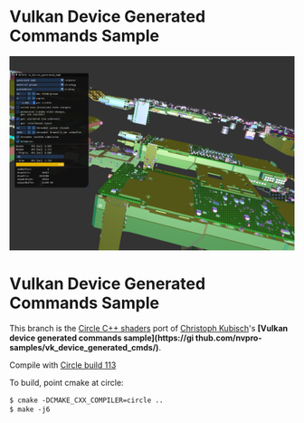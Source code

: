 # Vulkan Device Generated Commands Sample
![image](image.png)

# Vulkan Device Generated Commands Sample

This branch is the [Circle C++ shaders](https://github.com/seanbaxter/shaders/blob/master/README.md) port 
of [Christoph Kubisch](https://twitter.com/pixeljetstream)'s **[Vulkan device generated commands sample](https://gi
thub.com/nvpro-samples/vk_device_generated_cmds/)**.

Compile with [Circle build 113](https://www.circle-lang.org/)

To build, point cmake at circle:

```
$ cmake -DCMAKE_CXX_COMPILER=circle ..
$ make -j6
```

